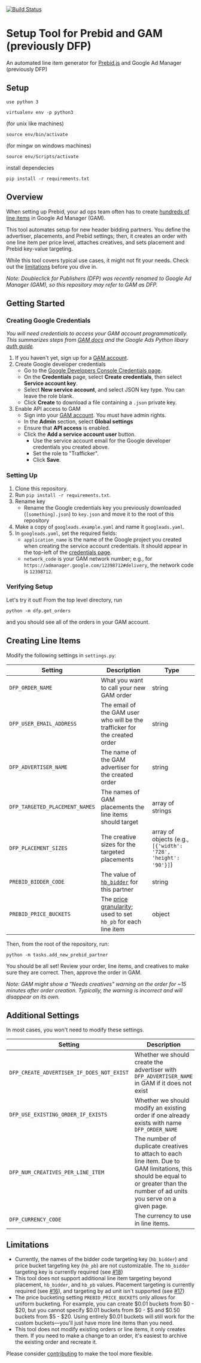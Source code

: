 [![Build Status](https://travis-ci.org/kmjennison/dfp-prebid-setup.svg?branch=master)](https://travis-ci.org/kmjennison/dfp-prebid-setup)

# Setup Tool for Prebid and GAM (previously DFP)
An automated line item generator for [Prebid.js](http://prebid.org/) and Google Ad Manager (previously DFP)

## Setup

`use python 3`

```
virtualenv env -p python3
```

(for unix like machines)
```
source env/bin/activate
```

(for mingw on windows machines)
```
source env/Scripts/activate
```

install dependecies
```
pip install -r requirements.txt
```

## Overview
When setting up Prebid, your ad ops team often has to create [hundreds of line items](http://prebid.org/adops.html) in Google Ad Manager (GAM).

This tool automates setup for new header bidding partners. You define the advertiser, placements, and Prebid settings; then, it creates an order with one line item per price level, attaches creatives, and sets placement and Prebid key-value targeting.

While this tool covers typical use cases, it might not fit your needs. Check out the [limitations](#limitations) before you dive in.

_Note: Doubleclick for Publishers (DFP) was recently renamed to Google Ad Manager (GAM), so this repository may refer to GAM as DFP._

## Getting Started

### Creating Google Credentials
_You will need credentials to access your GAM account programmatically. This summarizes steps from [GAM docs](https://developers.google.com/ad-manager/docs/authentication) and the Google Ads Python libary [auth guide](https://github.com/googleads/googleads-python-lib)._

1. If you haven't yet, sign up for a [GAM account](https://admanager.google.com/).
2. Create Google developer credentials
   * Go to the [Google Developers Console Credentials page](https://console.developers.google.com/apis/credentials).
   * On the **Credentials** page, select **Create credentials**, then select **Service account key**.
   * Select **New service account**, and select JSON key type. You can leave the role blank.
   * Click **Create** to download a file containing a `.json` private key.
3. Enable API access to GAM
   * Sign into your [GAM account](https://admanager.google.com/). You must have admin rights.
   * In the **Admin** section, select **Global settings**
   * Ensure that **API access** is enabled.
   * Click the **Add a service account user** button.
     * Use the service account email for the Google developer credentials you created above.
     * Set the role to "Trafficker".
     * Click **Save**.

### Setting Up
1. Clone this repository.
2. Run `pip install -r requirements.txt`.
3. Rename key
   * Rename the Google credentials key you previously downloaded (`[something].json`) to `key.json` and move it to the root of this repository
4. Make a copy of `googleads.example.yaml` and name it `googleads.yaml`.
5. In `googleads.yaml`, set the required fields:
   * `application_name` is the name of the Google project you created when creating the service account credentials. It should appear in the top-left of the [credentials page](https://console.developers.google.com/apis/credentials).
   * `network_code` is your GAM network number; e.g., for `https://admanager.google.com/12398712#delivery`, the network code is `12398712`.

### Verifying Setup
Let's try it out! From the top level directory, run

`python -m dfp.get_orders`

and you should see all of the orders in your GAM account.

## Creating Line Items

Modify the following settings in `settings.py`:

Setting | Description | Type
------------ | ------------- | -------------
`DFP_ORDER_NAME` | What you want to call your new GAM order | string
`DFP_USER_EMAIL_ADDRESS` | The email of the GAM user who will be the trafficker for the created order | string
`DFP_ADVERTISER_NAME` | The name of the GAM advertiser for the created order | string
`DFP_TARGETED_PLACEMENT_NAMES` | The names of GAM placements the line items should target | array of strings
`DFP_PLACEMENT_SIZES` | The creative sizes for the targeted placements | array of objects (e.g., `[{'width': '728', 'height': '90'}]`)
`PREBID_BIDDER_CODE` | The value of [`hb_bidder`](http://prebid.org/dev-docs/publisher-api-reference.html#module_pbjs.bidderSettings) for this partner | string
`PREBID_PRICE_BUCKETS` | The [price granularity](http://prebid.org/dev-docs/publisher-api-reference.html#module_pbjs.setPriceGranularity); used to set `hb_pb` for each line item | object

Then, from the root of the repository, run:

`python -m tasks.add_new_prebid_partner`

You should be all set! Review your order, line items, and creatives to make sure they are correct. Then, approve the order in GAM.

*Note: GAM might show a "Needs creatives" warning on the order for ~15 minutes after order creation. Typically, the warning is incorrect and will disappear on its own.*

## Additional Settings

In most cases, you won't need to modify these settings.

Setting | Description | Default
------------ | ------------- | -------------
`DFP_CREATE_ADVERTISER_IF_DOES_NOT_EXIST` | Whether we should create the advertiser with `DFP_ADVERTISER_NAME` in GAM if it does not exist | `False`
`DFP_USE_EXISTING_ORDER_IF_EXISTS` | Whether we should modify an existing order if one already exists with name `DFP_ORDER_NAME` | `False`
`DFP_NUM_CREATIVES_PER_LINE_ITEM` | The number of duplicate creatives to attach to each line item. Due to GAM limitations, this should be equal to or greater than the number of ad units you serve on a given page. | the length of setting `DFP_TARGETED_PLACEMENT_NAMES`
`DFP_CURRENCY_CODE` | The currency to use in line items. | `'USD'`

## Limitations

* Currently, the names of the bidder code targeting key (`hb_bidder`) and price bucket targeting key (`hb_pb`) are not customizable. The `hb_bidder` targeting key is currently required (see [#18](../../issues/18))
* This tool does not support additional line item targeting beyond placement, `hb_bidder`, and `hb_pb` values. Placement targeting is currently required (see [#16](../../issues/16)), and targeting by ad unit isn't supported (see [#17](../../issues/17))
* The price bucketing setting `PREBID_PRICE_BUCKETS` only allows for uniform bucketing. For example, you can create $0.01 buckets from $0 - $20, but you cannot specify $0.01 buckets from $0 - $5 and $0.50 buckets from $5 - $20. Using entirely $0.01 buckets will still work for the custom buckets—you'll just have more line items than you need.
* This tool does not modify existing orders or line items, it only creates them. If you need to make a change to an order, it's easiest to archive the existing order and recreate it.

Please consider [contributing](CONTRIBUTING.md) to make the tool more flexible.

